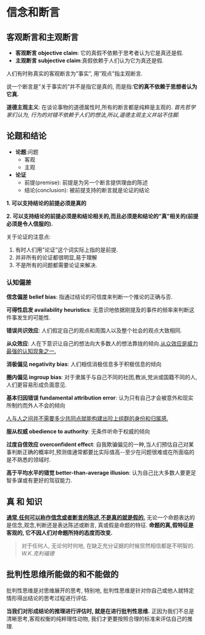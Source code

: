 # 信念和断言

## 客观断言和主观断言

- **客观断言 objective claim**: 它的真假不依赖于思考者认为它是真还是假.
- **主观断言 subjective claim**:真假依赖于人们认为它为真还是假.

人们有时称真实的客观断言为”事实”, 用”观点”指主观断言.

说一个断言是”关于事实的”并不是指它是真的, 而是指:**它的真不依赖于思想者认为它真.**

**道德主观主义**: 在谈论事物的道德属性时,所有的断言都是纯粹是主观的. *首先哲学家们认为, 行为的对错不依赖于人们的想法,所以,道德主观主义并站不住脚.*

## 论题和结论

- **论题**:问题
  - 客观
  - 主观
- **论证**
  - 前提(premise): 前提是为另一个断言提供理由的陈述
  - 结论(conclusion): 被前提支持的断言就是论证的结论

**1. 可以支持结论的前提必须是真的**

**2. 可以支持结论的前提必须是和结论相关的,而且必须是和结论的”真”相关的(前提必须是令人信服的).**

关于论证的注意点:

1. 有时人们用”论证”这个词实际上指的是前提.
2. 并非所有的论证都很明显,易于理解
3. 不是所有的问题都需要论证来解决.

### 认知偏差

**信念偏差 belief bias**: 指通过结论的可信度来判断一个推论的正确与否.

**可得性启发 availability heuristics**: 无意识地依据刚提及的事件的频率来判断这件事发生的可能性.

**错误共识效应**: 人们假定自己的观点和周围人以及整个社会的观点大致相同.

**从众效应**: 人在下意识让自己的想法向大多数人的想法靠拢的倾向.<u>从众效应是威力最强的认知现象之一.</u>

**消极偏见 negativity bias**: 人们相信消极信息多于积极信息的倾向

**圈内偏见 ingroup bias**: 对于隶属于与自己不同的社团,教派,党派或国籍不同的人,人们更容易形成负面意见.

**基本归因错误 fundamental attribution error**: 认为只有自己才会被意外和现实所制约而外人不会的倾向

<u>人与人之间并不需要多少共同点就能构建出珍上组群的身份和归属感.</u>

**服从权威 obedience to authority**: 无条件听命于权威的倾向

**过度自信效应 overconfident effect**: 自我欺骗偏见的一种,当人们预估自己对某事判断正确的概率时,预测值通常都要比实际值高--至少在问题很难或在所面临的是不熟悉的领域时.

**高于平均水平的错觉 better-than-average illusion**: 认为自己比大多数人要更足智多谋或有更好的驾驭能力.

## 真 和 知识

<u>**通常,任何可以称作信念或者断言的陈述,不是真的就是假的.**</u> 无论一个命题表达的是信念,观念,判断还是表达陈述或断言, 真或假是命题的特征. **命题的真,假特征是客观的, 它不因人们对命题所持的态度而改变.**

> 对于任何人, 无论何时何地, 在缺乏充分证据的时候贸然相信都是不明智的. *W.K.克利福德*

## 批判性思维所能做的和不能做的

批判性思维是对思维展开的思考, 特别地, 批判性思维是针对你自己或他人就特定情形得出结论的思考过程进行评估.

**当我们对形成结论的推理进行评估时, 就是在进行批判性思维.** 正因为我们不总是清晰思考,客观权衡的纯粹理性动物, 我们才更要按照合理的标准来评估自己的推理.